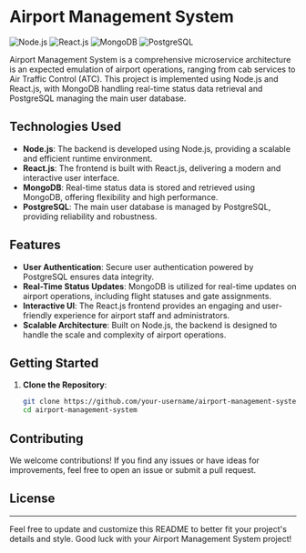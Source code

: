 # Airport Management System

![Node.js](https://img.shields.io/badge/Node.js-14.x-green)
![React.js](https://img.shields.io/badge/React.js-17.x-blue)
![MongoDB](https://img.shields.io/badge/MongoDB-latest-brightgreen)
![PostgreSQL](https://img.shields.io/badge/PostgreSQL-13.x-blue)

Airport Management System is a comprehensive microservice architecture is an expected emulation of airport operations, ranging from cab services to Air Traffic Control (ATC). This project is implemented using Node.js and React.js, with MongoDB handling real-time status data retrieval and PostgreSQL managing the main user database.

## Technologies Used

- **Node.js**: The backend is developed using Node.js, providing a scalable and efficient runtime environment.
- **React.js**: The frontend is built with React.js, delivering a modern and interactive user interface.
- **MongoDB**: Real-time status data is stored and retrieved using MongoDB, offering flexibility and high performance.
- **PostgreSQL**: The main user database is managed by PostgreSQL, providing reliability and robustness.

## Features

- **User Authentication**: Secure user authentication powered by PostgreSQL ensures data integrity.
- **Real-Time Status Updates**: MongoDB is utilized for real-time updates on airport operations, including flight statuses and gate assignments.
- **Interactive UI**: The React.js frontend provides an engaging and user-friendly experience for airport staff and administrators.
- **Scalable Architecture**: Built on Node.js, the backend is designed to handle the scale and complexity of airport operations.

## Getting Started

1. **Clone the Repository**:

    ```bash
    git clone https://github.com/your-username/airport-management-system.git
    cd airport-management-system
    ```

<!-- 2. **Install Dependencies**:

    ```bash
    cd frontend
    npm install
    cd ../backend
    npm install
    ```

3. **Run the Application**:

    ```bash
    # Start the frontend
    cd frontend
    npm start

    # Start the backend
    cd ../backend
    npm start
    ``` -->

<!-- 4. **Open in Browser**:

    Visit [http://localhost:3000](http://localhost:3000) to access the Airport Management System. -->

## Contributing

We welcome contributions! If you find any issues or have ideas for improvements, feel free to open an issue or submit a pull request.

## License

<!-- This project is licensed under the [MIT License](LICENSE). -->

---

Feel free to update and customize this README to better fit your project's details and style. Good luck with your Airport Management System project!
